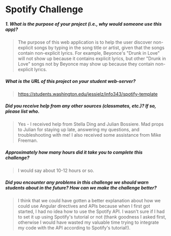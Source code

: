 # Spotify Challenge

##### 1. What is the purpose of your project (i.e., why would someone use this app)? #####
> The purpose of this web application is to help the user discover non-explicit songs by typing in the song title or artist, given that the songs contain non-explicit lyrics. For example, Beyonce's "Drunk in Love" will not show up because it contains explicit lyrics, but other "Drunk in Love" songs not by Beyonce may show up because they contain non-explicit lyrics.

##### What is the URL of this project on your student web-server? #####
> https://students.washington.edu/jessielz/info343/spotify-template

##### Did you receive help from any other sources (classmates, etc.)? If so, please list who. #####
> Yes - I received help from Stella Ding and Julian Bossiere. Mad props to Julian for staying up late, answering my questions, and troubleshooting with me! I also received some assistance from Mike Freeman.

##### Approximately how many hours did it take you to complete this challenge? #####
> I would say about 10-12 hours or so.

##### Did you encounter any problems in this challenge we should warn students about in the future? How can we make the challenge better? #####
> I think that we could have gotten a better explanation about how we could use Angular directives and APIs because when I first got started, I had no idea how to use the Spotify API. I wasn't sure if I had to set it up using Spotify's tutorial or not (thank goodness I asked first, otherwise I would have wasted my valuable time trying to integrate my code with the API according to Spotify's tutorial!). 